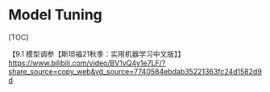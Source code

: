 # Model Tuning

[TOC]



【9.1 模型调参【斯坦福21秋季：实用机器学习中文版】】 https://www.bilibili.com/video/BV1vQ4y1e7LF/?share_source=copy_web&vd_source=7740584ebdab35221363fc24d1582d9d

